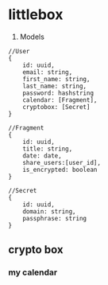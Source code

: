 # littlebox
1. Models

```
//User
{
	id: uuid,
	email: string,
	first_name: string,
	last_name: string,
	password: hashstring
	calendar: [Fragment],
	cryptobox: [Secret]
}

//Fragment
{
	id: uuid,
	title: string,
	date: date,
	share_users:[user_id],
	is_encrypted: boolean
}

//Secret
{
	id: uuid,
	domain: string,
	passphrase: string
}

```
## crypto box

### my calendar


